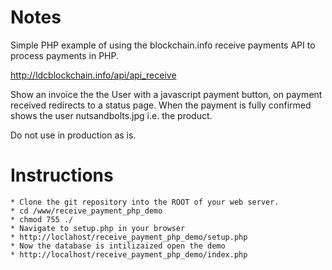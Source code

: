 # Notes
Simple PHP example of using the blockchain.info receive payments API to process payments in PHP.

http://ldcblockchain.info/api/api_receive

Show an invoice the the User with a javascript payment button, on payment received redirects to a status page. When the payment is fully confirmed shows the user nutsandbolts.jpg i.e. the product.

Do not use in production as is.

# Instructions
	* Clone the git repository into the ROOT of your web server.
	* cd /www/receive_payment_php_demo
	* chmod 755 ./
	* Navigate to setup.php in your browser
	* http://loclahost/receive_payment_php_demo/setup.php
	* Now the database is intilizaized open the demo
	* http://localhost/receive_payment_php_demo/index.php
